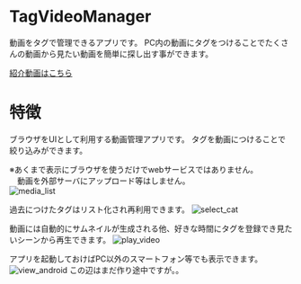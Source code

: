 # TagVideoManager
動画をタグで管理できるアプリです。
PC内の動画にタグをつけることでたくさんの動画から見たい動画を簡単に探し出す事ができます。


[紹介動画はこちら](https://www.youtube.com/watch?v=DNbisYjaFvs)

# 特徴
ブラウザをUIとして利用する動画管理アプリです。
タグを動画につけることで絞り込みができます。

※あくまで表示にブラウザを使うだけでwebサービスではありません。  
　動画を外部サーバにアップロード等はしません。  
![media_list](https://github.com/seri-prg/TagVideoManager/assets/59523766/f36eb409-fd27-44d2-b869-d037717ba736)

過去につけたタグはリスト化され再利用できます。
![select_cat](https://github.com/seri-prg/TagVideoManager/assets/59523766/defa51a2-7e2e-456b-85ed-0de16cd7de22)

動画には自動的にサムネイルが生成される他、好きな時間にタグを登録でき見たいシーンから再生できます。
![play_video](https://github.com/seri-prg/TagVideoManager/assets/59523766/553af493-4c05-4c6b-949c-ea3e5db120b3)

アプリを起動しておけばPC以外のスマートフォン等でも表示できます。
![view_android](https://github.com/seri-prg/TagVideoManager/assets/59523766/eced9722-9e20-4a21-9139-f60b2e99cfb7)
この辺はまだ作り途中ですが。。

